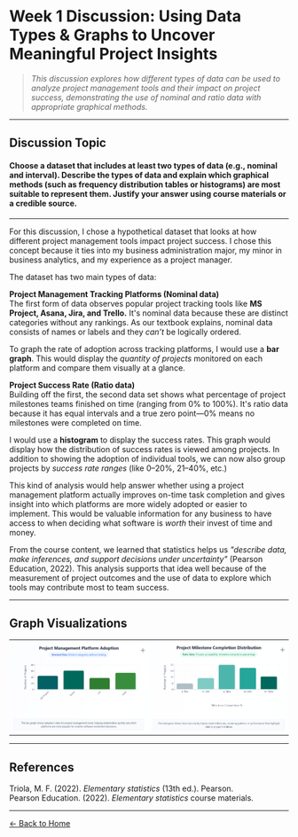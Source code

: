 # Week 1 Discussion: Using Data Types & Graphs to Uncover Meaningful Project Insights

> *This discussion explores how different types of data can be used to analyze project management tools and their impact on project success, demonstrating the use of nominal and ratio data with appropriate graphical methods.*

---

## **Discussion Topic**

#### Choose a dataset that includes at least two types of data (e.g., nominal and interval). Describe the types of data and explain which graphical methods (such as frequency distribution tables or histograms) are most suitable to represent them. Justify your answer using course materials or a credible source.

---

For this discussion, I chose a hypothetical dataset that looks at how different project management tools impact project success. I chose this concept because it ties into my business administration major, my minor in business analytics, and my experience as a project manager.

The dataset has two main types of data:

**Project Management Tracking Platforms (Nominal data)**  
The first form of data observes popular project tracking tools like **MS Project, Asana, Jira, and Trello.** It's nominal data because these are distinct categories without any rankings. As our textbook explains, nominal data consists of names or labels and they *can’t* be logically ordered.

To graph the rate of adoption across tracking platforms, I would use a **bar graph**. This would display the *quantity of projects* monitored on each platform and compare them visually at a glance.

**Project Success Rate (Ratio data)**  
Building off the first, the second data set shows what percentage of project milestones teams finished on time (ranging from 0% to 100%). It's ratio data because it has equal intervals and a true zero point—0% means no milestones were completed on time.

I would use a **histogram** to display the success rates. This graph would display how the distribution of success rates is viewed among projects. In addition to showing the adoption of individual tools, we can now also group projects by *success rate ranges* (like 0–20%, 21–40%, etc.)

This kind of analysis would help answer whether using a project management platform actually improves on-time task completion and gives insight into which platforms are more widely adopted or easier to implement. This would be valuable information for any business to have access to when deciding what software is *worth* their invest of time and money.

From the course content, we learned that statistics helps us *"describe data, make inferences, and support decisions under uncertainty"* (Pearson Education, 2022). This analysis supports that idea well because of the measurement of project outcomes and the use of data to explore which tools may contribute most to team success.

---

## Graph Visualizations

<div align="center">
  <table style="border-spacing: 0; padding: 0; border-collapse: collapse;">
    <tr>
      <td style="padding: 0; margin: 0;">
        <div style="position: relative; width: 100%;">
          <img src="https://raw.githubusercontent.com/GabrielleDominguez/Statics-Applied-Bridging-Data-Decision-Making-in-Project-Management/main/Screenshot%202025-06-23%20104128.png" 
               alt="Graph 1" class="zoomable" 
               style="width: 100%; height: auto; display: block; cursor: pointer;" />
          <div style="position: absolute; top: 6px; right: 6px; font-size: 16px; color: rgba(0, 0, 0, 0.4); pointer-events: none;">+</div>
        </div>
      </td>
      <td style="padding: 0; margin: 0;">
        <div style="position: relative; width: 100%;">
          <img src="https://raw.githubusercontent.com/GabrielleDominguez/Statics-Applied-Bridging-Data-Decision-Making-in-Project-Management/main/Screenshot%202025-06-23%20104113.png" 
               alt="Graph 2" class="zoomable" 
               style="width: 100%; height: auto; display: block; cursor: pointer;" />
          <div style="position: absolute; top: 6px; right: 6px; font-size: 16px; color: rgba(0, 0, 0, 0.4); pointer-events: none;">+</div>
        </div>
      </td>
    </tr>
  </table>
</div>

<!-- Modal HTML -->
<div id="modal" style="display: none; position: fixed; z-index: 1000; top: 0; left: 0; width: 100vw; height: 100vh; background: rgba(0,0,0,0.8); justify-content: center; align-items: center;">
  <span id="modal-close" style="position: fixed; top: 20px; right: 30px; color: white; font-size: 30px; font-weight: bold; cursor: pointer;">&times;</span>
  <img id="modal-img" src="" alt="" style="max-width: 90%; max-height: 90%; border-radius: 8px; box-shadow: 0 0 15px rgba(0,0,0,0.5);" />
</div>

<!-- Modal Zoom Script -->
<script>
  const zoomables = document.querySelectorAll('.zoomable');
  const modal = document.getElementById('modal');
  const modalImg = document.getElementById('modal-img');
  const modalClose = document.getElementById('modal-close');

  zoomables.forEach(img => {
    img.addEventListener('click', () => {
      modal.style.display = 'flex';
      modalImg.src = img.src;
      modalImg.alt = img.alt;
    });
  });

  modalClose.addEventListener('click', () => {
    modal.style.display = 'none';
    modalImg.src = '';
  });

  modal.addEventListener('click', (e) => {
    if (e.target === modal) {
      modal.style.display = 'none';
      modalImg.src = '';
    }
  });

  document.addEventListener('keydown', (e) => {
    if (e.key === 'Escape') {
      modal.style.display = 'none';
      modalImg.src = '';
    }
  });
</script>

---

## References

Triola, M. F. (2022). *Elementary statistics* (13th ed.). Pearson.  
Pearson Education. (2022). *Elementary statistics* course materials.

---
[← Back to Home](https://gabrielledominguez.github.io/Statics-Applied-Bridging-Data-Decision-Making-in-Project-Management/)


